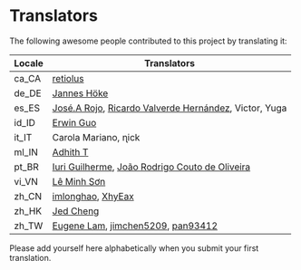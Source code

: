 # Translators

The following awesome people contributed to this project by translating it:

| Locale | Translators                                                                                                                                                |
| ------ | ---------------------------------------------------------------------------------------------------------------------------------------------------------- |
| ca_CA  | [retiolus](https://github.com/retiolus)                                                                                                                    |
| de_DE  | [Jannes Höke](https://github.com/jh0ker)                                                                                                                   |
| es_ES  | [José.A Rojo](https://github.com/J4RV), [Ricardo Valverde Hernández](https://telegram.me/rivh1), Victor, Yuga                                              |
| id_ID  | [Erwin Guo](https://www.facebook.com/erwinfransiscus)                                                                                                      |
| it_IT  | Carola Mariano, ɳick                                                                                                                                       |
| ml_IN  | [Adhith T](https://github.com/adhitht123)                                                                                                                  |
| pt_BR  | [Iuri Guilherme](https://github.com/iuriguilherme), [João Rodrigo Couto de Oliveira](http://twitter.com/JoaoRodrigoJR)                                     |
| vi_VN  | [Lê Minh Sơn](https://github.com/leminhson06)                                                                                                              |
| zh_CN  | [imlonghao](https://github.com/imlonghao), [XhyEax](https://github.com/XhyEax)                                                                             |
| zh_HK  | [Jed Cheng](https://www.facebook.com/profile.php?id=100002258388821)                                                                                       |
| zh_TW  | [Eugene Lam](https://www.facebook.com/eugenelam1118), [jimchen5209](https://www.youtube.com/user/jimchen5209), [pan93412](https://www.github.com/pan93412) |

Please add yourself here alphabetically when you submit your first translation.
